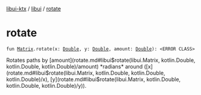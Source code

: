 [libui-ktx](../index.md) / [libui](index.md) / [rotate](./rotate.md)

# rotate

`fun `[`Matrix`](-matrix/index.md)`.rotate(x: `[`Double`](https://kotlinlang.org/api/latest/jvm/stdlib/kotlin/-double/index.html)`, y: `[`Double`](https://kotlinlang.org/api/latest/jvm/stdlib/kotlin/-double/index.html)`, amount: `[`Double`](https://kotlinlang.org/api/latest/jvm/stdlib/kotlin/-double/index.html)`): <ERROR CLASS>`

Rotates paths by [amount](rotate.md#libui$rotate(libui.Matrix, kotlin.Double, kotlin.Double, kotlin.Double)/amount) *radians* around ([x](rotate.md#libui$rotate(libui.Matrix, kotlin.Double, kotlin.Double, kotlin.Double)/x), [y](rotate.md#libui$rotate(libui.Matrix, kotlin.Double, kotlin.Double, kotlin.Double)/y)).


